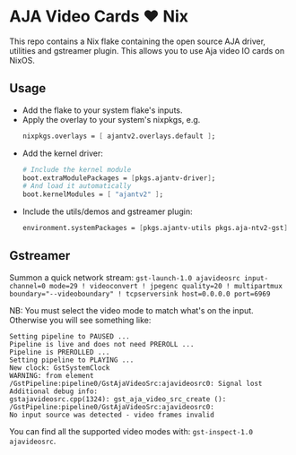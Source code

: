 # AJA Video Cards ❤️  Nix

This repo contains a Nix flake containing the open source AJA driver, utilities and
gstreamer plugin. This allows you to use Aja video IO cards on NixOS.


## Usage

- Add the flake to your system flake's inputs.
- Apply the overlay to your system's nixpkgs, e.g.
  ```nix
  nixpkgs.overlays = [ ajantv2.overlays.default ];
  ```
- Add the kernel driver:
  ```nix
  # Include the kernel module 
  boot.extraModulePackages = [pkgs.ajantv-driver];
  # And load it automatically
  boot.kernelModules = [ "ajantv2" ];
  ```
- Include the utils/demos and gstreamer plugin:
  ```nix
  environment.systemPackages = [pkgs.ajantv-utils pkgs.aja-ntv2-gst]
  ```

## Gstreamer
Summon a quick network stream: `gst-launch-1.0 ajavideosrc input-channel=0 mode=29 ! videoconvert ! jpegenc quality=20 ! multipartmux  boundary="--videoboundary" ! tcpserversink host=0.0.0.0 port=6969`

NB: You must select the video mode to match what's on the input. Otherwise you will see
something like:
```
Setting pipeline to PAUSED ...
Pipeline is live and does not need PREROLL ...
Pipeline is PREROLLED ...
Setting pipeline to PLAYING ...
New clock: GstSystemClock
WARNING: from element /GstPipeline:pipeline0/GstAjaVideoSrc:ajavideosrc0: Signal lost
Additional debug info:
gstajavideosrc.cpp(1324): gst_aja_video_src_create (): /GstPipeline:pipeline0/GstAjaVideoSrc:ajavideosrc0:
No input source was detected - video frames invalid
```

You can find all the supported video modes with: `gst-inspect-1.0 ajavideosrc`.
